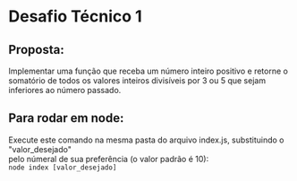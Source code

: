 # Desafio Técnico 1

## Proposta:
Implementar uma função que receba um número inteiro positivo e retorne o somatório de todos os valores inteiros divisíveis por 3 ou 5 que sejam inferiores ao número passado.

## Para rodar em node:
Execute este comando na mesma pasta do arquivo index.js, substituindo o "valor_desejado" <br>
pelo númeral de sua preferência (o valor padrão é 10):<br>
``node index [valor_desejado]``<br>
